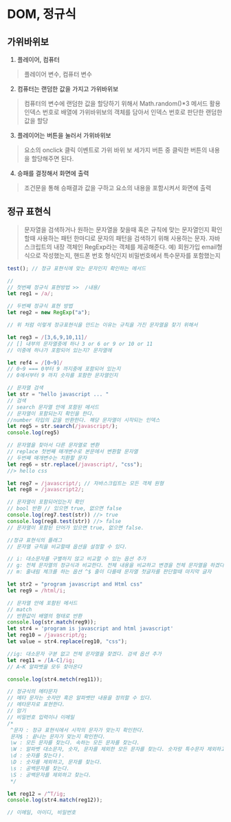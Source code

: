 # DOM, 정규식

## 가위바위보
1. 플레이어, 컴퓨터
> 플레이어 변수, 컴퓨터 변수
2. 컴퓨터는 랜덤한 값을 가지고 가위바위보
> 컴퓨터의 변수에 랜덤한 값을 할당하기 위해서 Math.random()*3 메서드 활용
> 인덱스 번호로 배열에 가위바위보의 객체를 담아서 인덱스 번호로 판단한 랜덤한 값을 할당

3. 플레이어는 버튼을 눌러서 가위바위보
> 요소의 onclick 클릭 이벤트로 가위 바위 보 세가지 버튼 중 클릭한 버튼의 내용을 할당해주면 된다.

4. 승패를 결정해서 화면에 출력
> 조건문을 통해 승패결과 값을 구하고 요소의 내용을 포함시켜서 화면에 출력


## 정규 표현식
> 문자열을 검색하거나 원하는 문자열을 찾을때 혹은 규칙에 맞는 문자열인지 확인할때 사용하는 패턴
> 한마디로 문자의 패턴을 검색하기 위해 사용하는 문자.
> 자바스크립트의 내장 객체인 RegExp라는 객체를 제공해준다.
> 예) 회원가입 email형식으로 작성했는지, 핸드폰 번호 형식인지
> 비밀번호에서 특수문자를 포함했는지

```js
test(); // 정규 표현식에 맞는 문자인지 확인하는 메서드

// 
// 첫번째 정규식 표현방법 >>  /내용/
let reg1 = /a/;

// 두번째 정규식 표현 방법
let reg2 = new RegExp("a");

// 위 처럼 이렇게 정규표현식을 만드는 이유는 규칙을 가진 문자열을 찾기 위해서

let reg3 = /[3,6,9,10,11]/
// [] 내부의 문자열중에 하나 3 or 6 or 9 or 10 or 11 
// 이중에 하나가 포함되어 있는지? 문자열에

let ref4 = /[0~9]/
// 0~9 === 0부터 9 까지중에 포함되어 있는지
// 0에서부터 9 까지 숫자를 포함한 문자열인지

// 문자열 검색 
let str = "hello javascript ... "
// 검색
// search 문자열 안에 포함된 메서드
// 문자열이 포함되는지 확인을 한다.
//number 타입의 값을 반환한다. 해당 문자열이 시작되는 인덱스
let reg5 = str.search(/javascript/);
console.log(reg5)

// 문자열을 찾아서 다른 문자열로 변환
// replace 첫번째 매개변수로 본문에서 변환할 문자열
// 두번째 매개변수는 치환할 문자
let reg6 = str.replace(/javascript/, "css");
//> hello css

let reg7 = /javascript/; // 자바스크립트는 모든 객체 원형
let reg8 = /javascript2/;

// 문자열이 포함되어있는지 확인
// bool 반환 // 있으면 true, 없으면 false
console.log(reg7.test(str)) //> true
console.log(reg8.test(str)) //> false
// 문자열이 포함된 단어가 있으면 true, 없으면 false.

//정규 표현식의 플래그
// 문자열 규칙을 비교할때 옵션을 설정할 수 있다.

// i: 대소문자를 구별하지 않고 비교할 수 있는 옵션 추가
// g: 전체 문자열의 정규식과 비교한다. 전체 내용을 비교하고 변경을 전체 문자열을 하겠다.
// m: 줄내림 체크를 하는 옵션 ^$ 줄이 다를때 문자열 첫글자를 판단할때 마지막 글자

let str2 = "program javascript and Html css" 
let reg9 = /html/i;

// 문자열 안에 포함된 메서드
// match
// 반환값이 배열의 형태로 반환
console.log(str.match(reg9));
let str4 = 'program is javascript and html javascript'
let reg10 = /javascript/g;
let value = str4.replace(reg10, "css");

//ig: 대소문자 구분 없고 전체 문자열을 찾겠다. 검색 옵션 추가
let reg11 = /[A-C]/ig;
// A~K 알파벳을 모두 찾아온다

console.log(str4.metch(reg11));

// 정규식의 메타문자
// 메타 문자는 숫자만 혹은 알파벳만 내용을 정의할 수 있다.
// 메타문자로 표현한다.
// 암기
// 비밀번호 입력이나 이메일
/*
 ^문자 : 정규 표현식에서 시작의 문자가 맞는지 확인한다.
 문자$ : 끝나는 문자가 맞는지 확인한다.
 \w : 모든 문자를 찾는다. 속하는 모든 문자를 찾는다.
 \W : 알파벳 대소문자, 숫자, 문자를 제외한 모든 문자를 찾는다. 숫자랑 특수문자 제외하고
 \d : 숫자를 찾는다ㅏ.
 \D : 숫자를 제외하고, 문자를 찾는다.
 \s : 공백문자를 찾는다.
 \S : 공백문자를 제외하고 찾는다.
 */

let reg12 = /^T/ig;
console.log(str4.match(reg12));

// 이메일, 아이디, 비밀번호 
```
